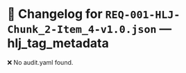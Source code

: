 # 📝 Changelog for `REQ-001-HLJ-Chunk_2-Item_4-v1.0.json` — **hlj_tag_metadata**

❌ No audit.yaml found.
